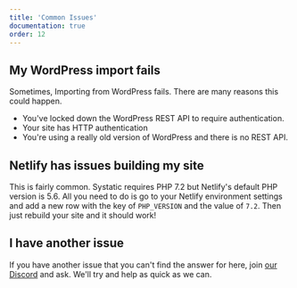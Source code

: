 ```yaml
---
title: 'Common Issues'
documentation: true
order: 12
---
```


## My WordPress import fails
Sometimes, Importing from WordPress fails. There are many reasons this could happen.
* You've locked down the WordPress REST API to require authentication.
* Your site has HTTP authentication
* You're using a really old version of WordPress and there is no REST API.

## Netlify has issues building my site
This is fairly common. Systatic requires PHP 7.2 but Netlify's default PHP version is 5.6. All you need to do is go to your Netlify environment settings and add a new row with the key of `PHP_VERSION` and the value of `7.2`. Then just rebuild your site and it should work!

## I have another issue
If you have another issue that you can't find the answer for here, join [our Discord](https://discord.gg/sxkrycQ) and ask. We'll try and help as quick as we can.